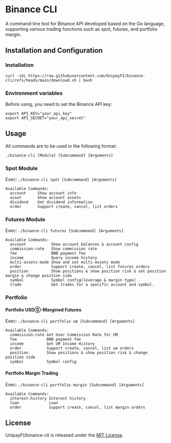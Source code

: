 # Binance CLI
A command-line tool for Binance API developed based on the Go language, supporting various trading functions such as spot, futures, and portfolio margin.

## Installation and Configuration

### Installation
```shell
curl -sSL https://raw.githubusercontent.com/UnipayFI/binance-cli/refs/heads/main/download.sh | bash
```

### Environment variables
Before using, you need to set the Binance API key:
```shell
export API_KEY="your_api_key"
export API_SECRET="your_api_secret"
```

## Usage
All commands are to be used in the following format:
```
./binance-cli [Module] [Subcommand] [Arguments]
```

### Spot Module
Exec: `./binance-cli spot [Subcommand] [Arguments]`
```shell
Available Commands:
  account     Show account info
  asset       Show account assets
  dividend    Get dividend information
  order       Support create, cancel, list orders
```

### Futures Module
Exec: `./binance-cli futures [Subcommand] [Arguments]`
```shell
Available Commands:
  account           Show account balances & account config
  commission-rate   Show commission rate
  fee               BNB payment fee
  income            Query income history
  multi-assets-mode Show and set multi-assets mode
  order             Support create, cancel, list futures orders
  position          Show positions & show position risk & set position margin & change position side
  symbol            Symbol config(leverage & margin type)
  trade             Get trades for a specific account and symbol.
```
### Portfolio
#### Portfolio USDⓈ-Margined Futures
Exec: `./binance-cli portfolio um [Subcommand] [Arguments]`
```shell
Available Commands:
  commission-rate Get User Commission Rate for UM
  fee             BNB payment fee
  income          Get UM Income History
  order           Support create, cancel, list um orders
  position        Show positions & show position risk & change position side
  symbol          Symbol config
```

#### Portfolio Margin Trading
Exec: `./binance-cli portfolio margin [Subcommand] [Arguments]`
```shell
Available Commands:
  interest-history Interest history
  loan             Loan
  order            Support create, cancel, list margin orders
```

## License
UnipayFI/binance-cli is released under the [MIT License](https://opensource.org/licenses/MIT).